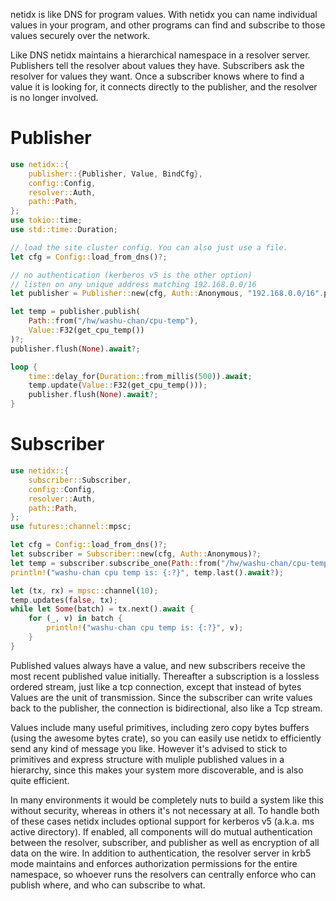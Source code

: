 netidx is like DNS for program values. With netidx you can name
individual values in your program, and other programs can find and
subscribe to those values securely over the network.

Like DNS netidx maintains a hierarchical namespace in a resolver
server. Publishers tell the resolver about values they
have. Subscribers ask the resolver for values they want. Once a
subscriber knows where to find a value it is looking for, it
connects directly to the publisher, and the resolver is no longer
involved.

# Publisher
``` rust
use netidx::{
    publisher::{Publisher, Value, BindCfg},
    config::Config,
    resolver::Auth,
    path::Path,
};
use tokio::time;
use std::time::Duration;

// load the site cluster config. You can also just use a file.
let cfg = Config::load_from_dns()?;

// no authentication (kerberos v5 is the other option)
// listen on any unique address matching 192.168.0.0/16
let publisher = Publisher::new(cfg, Auth::Anonymous, "192.168.0.0/16".parse()?).await?;

let temp = publisher.publish(
    Path::from("/hw/washu-chan/cpu-temp"),
    Value::F32(get_cpu_temp())
)?;
publisher.flush(None).await?;

loop {
    time::delay_for(Duration::from_millis(500)).await;
    temp.update(Value::F32(get_cpu_temp()));
    publisher.flush(None).await?;
}
```

# Subscriber
``` rust
use netidx::{
    subscriber::Subscriber,
    config::Config,
    resolver::Auth,
    path::Path,
};
use futures::channel::mpsc;

let cfg = Config::load_from_dns()?;
let subscriber = Subscriber::new(cfg, Auth::Anonymous)?;
let temp = subscriber.subscribe_one(Path::from("/hw/washu-chan/cpu-temp")).await?;
println!("washu-chan cpu temp is: {:?}", temp.last().await?);

let (tx, rx) = mpsc::channel(10);
temp.updates(false, tx);
while let Some(batch) = tx.next().await {
    for (_, v) in batch {
        println!("washu-chan cpu temp is: {:?}", v);
    }
}
```

Published values always have a value, and new subscribers receive
the most recent published value initially. Thereafter a
subscription is a lossless ordered stream, just like a tcp
connection, except that instead of bytes Values are the unit of
transmission. Since the subscriber can write values back to the
publisher, the connection is bidirectional, also like a Tcp
stream.

Values include many useful primitives, including zero copy bytes
buffers (using the awesome bytes crate), so you can easily use
netidx to efficiently send any kind of message you like. However
it's advised to stick to primitives and express structure with
muliple published values in a hierarchy, since this makes your
system more discoverable, and is also quite efficient.

In many environments it would be completely nuts to build a system
like this without security, whereas in others it's not necessary
at all. To handle both of these cases netidx includes optional
support for kerberos v5 (a.k.a. ms active directory). If enabled,
all components will do mutual authentication between the resolver,
subscriber, and publisher as well as encryption of all data on the
wire. In addition to authentication, the resolver server in krb5
mode maintains and enforces authorization permissions for the
entire namespace, so whoever runs the resolvers can centrally
enforce who can publish where, and who can subscribe to what.
